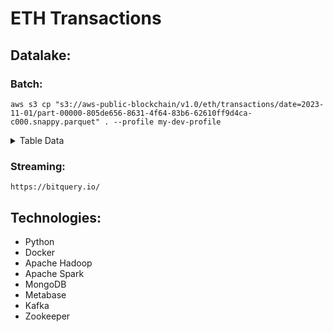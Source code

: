 # ETH Transactions 

## Datalake:

### Batch:
```
aws s3 cp "s3://aws-public-blockchain/v1.0/eth/transactions/date=2023-11-01/part-00000-805de656-8631-4f64-83b6-62610ff9d4ca-c000.snappy.parquet" . --profile my-dev-profile
```

<details>
<summary> Table Data </summary>

| Field                       | Type      | Description                                                                  |
|-----------------------------|-----------|------------------------------------------------------------------------------|
| date                        | string    | Partition column (YYYY-MM-DD)                                                |
| hash                        | string    | Hash of the transaction                                                      |
| nonce                       | bigint    | The number of transactions made by the sender prior to this one              |
| transaction_index           | bigint    | Integer of the transactions index position in the block                      |
| from_address                | string    | Address of the sender                                                        |
| to_address                  | string    | Address of the receiver                                                      |
| value                       | double    | Value transferred in wei                                                     |
| gas                         | bigint    | Gas price provided by the sender in wei                                      |
| gas_price                   | bigint    | Gas provided by the sender                                                   |
| input                       | string    | The data sent along with the transaction                                     |
| receipt_cumulative_gas_used | bigint    | The total amount of gas used when this transaction was executed in the block |
| receipt_gas_used            | bigint    | The amount of gas used by this specific transaction alone                    |
| receipt_contract_address    | string    | The contract address created, if the transaction was a contract creation     |
| receipt_status              | bigint    | If the transaction was successful                                            |
| block_timestamp             | timestamp | The unix timestamp for when the block was collated                           |
| block_number                | bigint    | Block number where this transaction was in                                   |
| block_hash                  | string    | Hash of the block                                                            |
| max_fee_per_gas             | bigint    | Total fee that covers both base and priority fees                            |
| max_priority_fee_per_gas    | bigint    | Fee given to miners to incentivize them to include the transaction           |
| transaction_type            | bigint    | Transaction type                                                             |
| receipt_effective_gas_price | bigint    | The actual value per gas deducted from the sender's account                  |

</details>

### Streaming:
```text
https://bitquery.io/
```

## Technologies:
- Python
- Docker
- Apache Hadoop
- Apache Spark
- MongoDB
- Metabase
- Kafka
- Zookeeper





